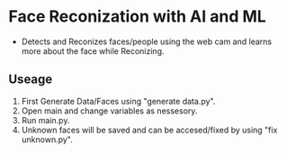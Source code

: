 # Face Reconization with AI and ML

- Detects and Reconizes faces/people using the web cam and learns more about the face while Reconizing.

Useage
------
1) First Generate Data/Faces using "generate data.py".
2) Open main and change variables as nessesory.
3) Run main.py.
4) Unknown faces will be saved and can be accesed/fixed by using "fix unknown.py".
